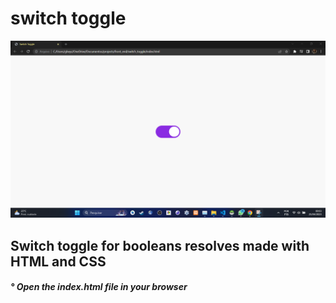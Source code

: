 # switch toggle

<div> <img src="https://raw.githubusercontent.com/gheysiell/images/master/switch_toggle.png" /> </div>
<div> <h2> Switch toggle for booleans resolves made with HTML and CSS </h2> </div>
<div> <h5> ° Open the index.html file in your browser </h5> </div>